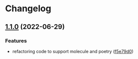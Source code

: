 # Changelog

## [1.1.0](https://github.com/wayofdev/ansible-role-dnsmasq/compare/v1.0.0...v1.1.0) (2022-06-29)


### Features

* refactoring code to support molecule and poetry ([f5e79d0](https://github.com/wayofdev/ansible-role-dnsmasq/commit/f5e79d06ad1243453b43115cdb5af47a11b3ff16))
